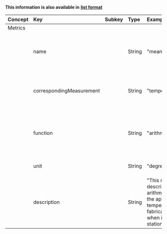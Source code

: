 
<style>
  .md-content__button {
    display: none;
  }
</style>

**This information is also available in** **[list format](/attributes/metrics/)**

| Concept   | Key                      | Subkey   | Type   | Example Value                                                                                                                 | Comment                                                                   | Condition   |
|:----------|:-------------------------|:---------|:-------|:------------------------------------------------------------------------------------------------------------------------------|:--------------------------------------------------------------------------|:------------|
| Metrics   |                          |          |        |                                                                                                                               |                                                                           |             |
|           | name                     |          | String | "meanTemperature"                                                                                                             | short name (should be unique across the Microservice's metrics)           | mandatory   |
|           | correspondingMeasurement |          | String | "temperature1"                                                                                                                | identification of the corresponding measurement, i.e. output of the Model | mandatory   |
|           | function                 |          | String | "arithmetic mean"                                                                                                             | short description of the mathematical approach used to derive this value  | mandatory   |
|           | unit                     |          | String | "degree celsius"                                                                                                              | the unit of the metric measurement                                        | mandatory   |
|           | description              |          | String | "This metric describes the arithmetic mean of the approximated temperatures of the fabricated part when it leaves station 4." | short description of the metric measurement                               | mandatory   |